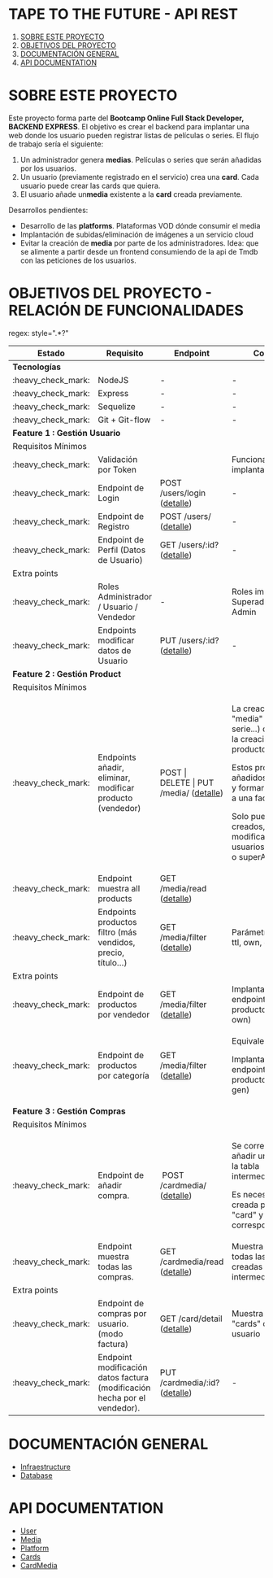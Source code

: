 # TAPE TO THE FUTURE - API REST

1. [SOBRE ESTE PROYECTO](#SOBRE-ESTE-PROYECTO)
2. [OBJETIVOS DEL PROYECTO](#OBJETIVOS-PROYECTO)
3. [DOCUMENTACIÓN GENERAL](#DOCUMENTACION-GENERAL)
4. [API DOCUMENTATION](#API-DOCUMENTATION)

# SOBRE ESTE PROYECTO

Este proyecto forma parte del **Bootcamp Online Full Stack Developer, BACKEND EXPRESS**.
El objetivo es crear el backend para implantar una web donde los usuario pueden registrar listas de películas o series.
El flujo de trabajo sería el siguiente:

1. Un administrador genera **medias**. Películas o series que serán añadidas por los usuarios.
2. Un usuario (previamente registrado en el servicio) crea una **card**. Cada usuario puede crear las cards que quiera.
3. El usuario añade un**media** existente a la **card** creada previamente.

Desarrollos pendientes:
- Desarrollo de las **platforms**. Plataformas VOD dónde consumir el media
- Implantación de subidas/eliminación de imágenes a un servicio cloud
- Evitar la creación de **media** por parte de los administradores. Idea: que se alimente a partir desde un frontend consumiendo de la api de Tmdb con las peticiones de los usuarios. 

# OBJETIVOS DEL PROYECTO  - RELACIÓN DE FUNCIONALIDADES


regex:  style=".*?"
<table>
<thead>
<tr>
<th>Estado</th>
<th>Requisito</th>
<th>Endpoint</th>
<th>Comentario</th>
</tr>
</thead>
<tbody>
<tr>
<td colspan="4"><strong>Tecnolog&iacute;as</strong></td>
</tr>
<tr>
<td>:heavy_check_mark:</td>
<td>NodeJS</td>
<td>-</td>
<td>-</td>
</tr>
<tr>
<td>:heavy_check_mark:</td>
<td>Express</td>
<td>-</td>
<td>-</td>
</tr>
<tr>
<td>:heavy_check_mark:</td>
<td>Sequelize</td>
<td>-</td>
<td>-</td>
</tr>
<tr>
<td>:heavy_check_mark:</td>
<td>Git + Git-flow</td>
<td>-</td>
<td>-</td>
</tr>
<tr>
<td colspan="4"><strong>Feature 1 : Gesti&oacute;n Usuario</strong></td>
</tr>
<tr>
<td colspan="4">Requisitos M&iacute;nimos</td>
</tr>
<tr>
<td>:heavy_check_mark:</td>
<td>Validaci&oacute;n por Token</td>
<td>&nbsp;</td>
<td>Funcionalidad implantada con JWT.</td>
</tr>
<tr>
<td>:heavy_check_mark:</td>
<td>Endpoint de Login</td>
<td>POST /users/login (<a href="./documentation/api/user.md#login">detalle</a>)</td>
<td>-</td>
</tr>
<tr>
<td>:heavy_check_mark:</td>
<td>Endpoint de Registro</td>
<td>POST /users/ (<a href="./documentation/api/user.md#postusers">detalle</a>)</td>
<td>-</td>
</tr>
<tr>
<td>:heavy_check_mark:</td>
<td>Endpoint de Perfil (Datos de Usuario)</td>
<td>GET /users/:id? (<a href="./documentation/api/user.md#getusers">detalle</a>)</td>
<td>-</td>
</tr>
<tr>
<td colspan="4">Extra points</td>
</tr>
<tr>
<td>:heavy_check_mark:</td>
<td>Roles Administrador / Usuario / Vendedor</td>
<td>-</td>
<td>Roles implantados: Superadmin, Usuario, Admin</td>
</tr>
<tr>
<td>:heavy_check_mark:</td>
<td>Endpoints modificar datos de Usuario</td>
<td>PUT /users/:id? (<a href="./documentation/api/user.md#putusers">detalle</a>)</td>
<td>-</td>
</tr>
<tr>
<td colspan="4"><strong>Feature 2 : Gesti&oacute;n Product</strong></td>
</tr>
<tr>
<td colspan="4">Requisitos M&iacute;nimos</td>
</tr>
<tr>
<td>:heavy_check_mark:</td>
<td>Endpoints a&ntilde;adir, eliminar, modificar producto (vendedor)</td>
<td>POST | DELETE&nbsp;| PUT&nbsp; /media/ (<a href="./documentation/api/media.md">detalle</a>)</td>
<td>
<p>La creaci&oacute;n de las "media" (pel&iacute;cula, serie...) corresponde a la creación del producto.</p>
<p>Estos productos ser&aacute;n a&ntilde;adidos a una "card" y formar&aacute;n algo similar a una factura.</p>
<p>Solo pueden ser creados, eliminados y modificados por usuarios con rol Admin o superAdmin.</p>
</td>
</tr>
<tr>
<td>:heavy_check_mark:</td>
<td>Endpoint muestra all products</td>
<td>GET /media/read (<a href="./documentation/api/media.md#getmedia">detalle</a>)</td>
<td>&nbsp;</td>
</tr>
<tr>
<td>:heavy_check_mark:</td>
<td>Endpoints productos filtro (m&aacute;s vendidos, precio, t&iacute;tulo&hellip;)</td>
<td>GET /media/filter (<a href="./documentation/api/media.md">detalle</a>)</td>
<td>
<p>Par&aacute;metros: top, year, ttl, own, gen</p>
</td>
</tr>
<tr>
<td colspan="4">Extra points</td>
</tr>
<tr>
<td>:heavy_check_mark:</td>
<td>Endpoint de productos por vendedor</td>
<td>GET /media/filter (<a href="./documentation/api/media.md">detalle</a>)</td>
<td>Implantado en el endpoint de filtro de productos (par&aacute;metro own)</td>
</tr>
<tr>
<td>:heavy_check_mark:</td>
<td>Endpoint de productos por categor&iacute;a</td>
<td>GET /media/filter (<a href="./documentation/api/media.md">detalle</a>)</td>
<td>
<p>Equivalencia gen.</p>
<p>Implantado en el endpoint de filtro de productos (par&aacute;metro gen)</p>
</td>
</tr>
<td colspan="4"><strong>Feature 3 : Gesti&oacute;n Compras</strong></td>
</tr>
<tr>
<td colspan="4">Requisitos M&iacute;nimos</td>
</tr>
<tr>
<td>:heavy_check_mark:</td>
<td>Endpoint de a&ntilde;adir compra.</td>
<td>
<p>&nbsp;POST /cardmedia/ (<a href="./documentation/api/cardMedia.md#postCardMedia">detalle</a>)</p>
</td>
<td>
<p>Se corresponde a a&ntilde;adir una un insert a la tabla intermedia&nbsp;card_media.</p>
<p>Es necesario que haya creada primero una "card" y el producto correspondiente.</p>
</td>
</tr>
<tr>
<td>:heavy_check_mark:</td>
<td>Endpoint muestra todas las compras.</td>
<td>GET /cardmedia/read (<a href="./documentation/api/cardMedia.md#getCardMedia">detalle</a>)</td>
<td>Muestra el listado de todas las lineas creadas en la tabla intermedia card_media</td>
</tr>
<tr>
<td colspan="4">Extra points</td>
</tr>
<tr>
<td>:heavy_check_mark:</td>
<td>Endpoint de compras por usuario. (modo factura)</td>
<td>GET /card/detail (<a href="./documentation/api/card.md#getcarddetail">detalle</a>)</td>
<td>Muestra todas las "cards" creadas por un usuario</td>
</tr>
<tr>
<td>:heavy_check_mark:</td>
<td>Endpoint modificaci&oacute;n datos factura (modificaci&oacute;n hecha por el vendedor).</td>
<td>PUT /cardmedia/:id? (<a href="./documentation/api/cardMedia.md#putCardMedia">detalle</a>)</td>
<td>-</td>
</tr>
</tbody>
    </table>

# DOCUMENTACIÓN GENERAL

- [Infraestructure](./documentation/infrastructure.md)
- [Database](./documentation/database.md)

# API DOCUMENTATION

- [User](./documentation/api/user.md)
- [Media](./documentation/api/media.md)
- [Platform](./documentation/api/platform.md)
- [Cards](./documentation/api/cards.md)
- [CardMedia](./documentation/api/cards.md)
